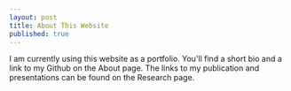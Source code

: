 ```yaml
---
layout: post
title: About This Website
published: true
---
```


I am currently using this website as a portfolio. You'll find a short bio and a link to my Github on the About page. The links to my publication and presentations can be found on the Research page.
